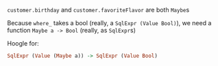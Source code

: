 `customer.birthday` and `customer.favoriteFlavor` are both `Maybe`s

Because `where_` takes a bool (really, a `SqlExpr (Value Bool)`), we need a function `Maybe a -> Bool` (really, as `SqlExpr`s)

Hoogle for:

```hs
SqlExpr (Value (Maybe a)) -> SqlExpr (Value Bool)
```
